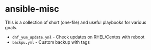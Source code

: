 # ansible-misc

This is a collection of short (one-file) and useful playbooks for various goals.

* `dnf_yum_update.yml` - Check updates on RHEL/Centos with reboot
* `backpu.yml` - Custom backup with tags
